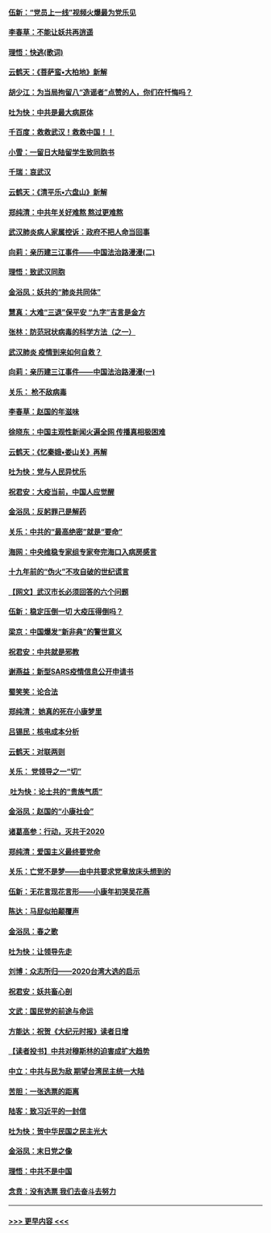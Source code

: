 #### [伍新：“党员上一线”视频火爆最为党乐见](../pages/nsc993/n11838200.md?t=02021233) 
#### [李春草：不能让妖共再逍遥](../pages/nsc993/n11838102.md?t=02021233) 
#### [理悟：快逃(歌词)](../pages/nsc993/n11838083.md?t=02021233) 
#### [云鹤天：《菩萨蛮▪大柏地》新解](../pages/nsc993/n11838059.md?t=02021233) 
#### [胡少江：为当局拘留八“造谣者”点赞的人，你们在忏悔吗？](../pages/nsc993/n11836801.md?t=02021233) 
#### [吐为快：中共是最大病原体](../pages/nsc993/n11836748.md?t=02021233) 
#### [千百度：救救武汉！救救中国！！](../pages/nsc993/n11836145.md?t=02021233) 
#### [小雪：一留日大陆留学生致同胞书](../pages/nsc993/n11834624.md?t=02021233) 
#### [千瑞：哀武汉](../pages/nsc993/n11833647.md?t=02021233) 
#### [云鹤天：《清平乐▪六盘山》新解](../pages/nsc993/n11833611.md?t=02021233) 
#### [郑纯清：中共年关好难熬 熬过更难熬](../pages/nsc993/n11833489.md?t=02021233) 
#### [武汉肺炎病人家属控诉：政府不把人命当回事](../pages/nsc993/n11833205.md?t=02021233) 
#### [向莉：亲历建三江事件——中国法治路漫漫(二)](../pages/nsc993/n11829102.md?t=02021233) 
#### [理悟：致武汉同胞](../pages/nsc993/n11831522.md?t=02021233) 
#### [金浴凤：妖共的“肺炎共同体”](../pages/nsc993/n11829448.md?t=02021233) 
#### [慧真：大难“三退”保平安 “九字”吉言是金方](../pages/nsc993/n11829501.md?t=02021233) 
#### [张林：防范冠状病毒的科学方法（之一）](../pages/nsc993/n11828618.md?t=02021233) 
#### [武汉肺炎 疫情到来如何自救？](../pages/nsc993/n11827632.md?t=02021233) 
#### [向莉：亲历建三江事件——中国法治路漫漫(一)](../pages/nsc993/n11827190.md?t=02021233) 
#### [关乐： 枪不敌病毒](../pages/nsc993/n11826746.md?t=02021233) 
#### [李春草：赵国的年滋味](../pages/nsc993/n11826321.md?t=02021233) 
#### [徐晓东：中国主观性新闻火遍全网 传播真相极困难](../pages/nsc993/n11826508.md?t=02021233) 
#### [云鹤天：《忆秦娥▪娄山关》再解](../pages/nsc993/n11824682.md?t=02021233) 
#### [吐为快：党与人民异忧乐](../pages/nsc993/n11824660.md?t=02021233) 
#### [祝君安：大疫当前，中国人应觉醒](../pages/nsc993/n11821946.md?t=02021233) 
#### [金浴凤：反躬罪己是解药](../pages/nsc993/n11820280.md?t=02021233) 
#### [关乐：中共的“最高绝密”就是“要命”](../pages/nsc993/n11816946.md?t=02021233) 
#### [海网：中央维稳专家组专家夸完海口入病房感言](../pages/nsc993/n11815138.md?t=02021233) 
#### [十九年前的“伪火”不攻自破的世纪谎言](../pages/nsc993/n11813238.md?t=02021233) 
#### [【网文】武汉市长必须回答的六个问题](../pages/nsc993/n11813848.md?t=02021233) 
#### [伍新：稳定压倒一切 大疫压得倒吗？](../pages/nsc993/n11812634.md?t=02021233) 
#### [梁京：中国爆发“新非典”的警世意义](../pages/nsc993/n11812554.md?t=02021233) 
#### [祝君安：中共就是邪教](../pages/nsc993/n11812431.md?t=02021233) 
#### [谢燕益：新型SARS疫情信息公开申请书](../pages/nsc993/n11808840.md?t=02021233) 
#### [蜀笑笑：论合法](../pages/nsc993/n11808064.md?t=02021233) 
#### [郑纯清： 她真的死在小康梦里](../pages/nsc993/n11806623.md?t=02021233) 
#### [吕锡民：核电成本分析](../pages/nsc993/n11806284.md?t=02021233) 
#### [云鹤天：对联两则](../pages/nsc993/n11805957.md?t=02021233) 
#### [关乐： 党领导之一“切”](../pages/nsc993/n11804505.md?t=02021233) 
#### [ 吐为快：论土共的“贵族气质”](../pages/nsc993/n11804490.md?t=02021233) 
#### [金浴凤：赵国的“小康社会”](../pages/nsc993/n11804452.md?t=02021233) 
#### [诸葛高参：行动，灭共于2020](../pages/nsc993/n11804120.md?t=02021233) 
#### [郑纯清：爱国主义最终要党命](../pages/nsc993/n11802197.md?t=02021233) 
#### [关乐：亡党不是梦——由中共要求党章放床头想到的](../pages/nsc993/n11802156.md?t=02021233) 
#### [伍新：无花言现花言形——小康年初哭吴花燕](../pages/nsc993/n11800044.md?t=02021233) 
#### [陈达：马屁似拍颠覆声](../pages/nsc993/n11800010.md?t=02021233) 
#### [金浴凤：春之歌](../pages/nsc993/n11797687.md?t=02021233) 
#### [吐为快：让领导先走](../pages/nsc993/n11797512.md?t=02021233) 
#### [刘博：众志所归——2020台湾大选的启示](../pages/nsc993/n11796878.md?t=02021233) 
#### [祝君安：妖共畜心剖](../pages/nsc993/n11794273.md?t=02021233) 
#### [文武：国民党的前途与命运](../pages/nsc993/n11794198.md?t=02021233) 
#### [方能达：祝贺《大纪元时报》读者日增](../pages/nsc993/n11793807.md?t=02021233) 
#### [【读者投书】中共对穆斯林的迫害成扩大趋势](../pages/nsc993/n11791371.md?t=02021233) 
#### [中立：中共与民为敌 期望台湾民主统一大陆](../pages/nsc993/n11790392.md?t=02021233) 
#### [苦胆：一张选票的距离](../pages/nsc993/n11788914.md?t=02021233) 
#### [陆客：致习近平的一封信](../pages/nsc993/n11788867.md?t=02021233) 
#### [吐为快：贺中华民国之民主光大](../pages/nsc993/n11788618.md?t=02021233) 
#### [金浴凤：末日党之像](../pages/nsc993/n11787475.md?t=02021233) 
#### [理悟：中共不是中国](../pages/nsc993/n11787463.md?t=02021233) 
#### [念贲：没有选票  我们去奋斗去努力](../pages/nsc993/n11787398.md?t=02021233) 

----
#### [ >>> 更早内容 <<< ](../indexes/nsc993-earlier.md)
